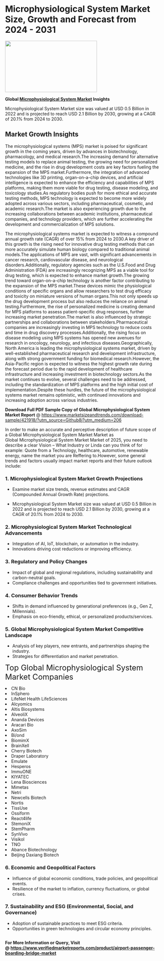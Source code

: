 <H1>Microphysiological System Market Size, Growth and Forecast from 2024 - 2031</H1><img class="aligncenter size-medium wp-image-584254" src="https://thirdeyenews.in/wp-content/uploads/2024/09/Global-Market-Research-300x168.jpeg" alt="" width="300" height="168" /><p><strong>Global&nbsp;<a href="https://www.marketsizeandtrends.com/download-sample/421918/?utm_source=Github8j?utm_medium=206">Microphysiological System Market</a> Insights</strong></p><p>Microphysiological System Market size was valued at USD 0.5 Billion in 2022 and is projected to reach USD 2.1 Billion by 2030, growing at a CAGR of 20.1% from 2024 to 2030.</p><p><h2>Market Growth Insights</h2> <p>The microphysiological systems (MPS) market is poised for significant growth in the coming years, driven by advances in biotechnology, pharmacology, and medical research.The increasing demand for alternative testing models to replace animal testing, the growing need for personalized medicine, and the rise in drug development costs are key factors fueling the expansion of the MPS market.Furthermore, the integration of advanced technologies like 3D printing, organ-on-a-chip devices, and artificial intelligence is expected to enhance the efficiency and capabilities of MPS platforms, making them more viable for drug testing, disease modeling, and toxicology studies.As regulatory bodies push for more ethical and accurate testing methods, MPS technology is expected to become more widely adopted across various sectors, including pharmaceutical, cosmetic, and academic research.The market is also experiencing growth due to the increasing collaborations between academic institutions, pharmaceutical companies, and technology providers, which are further accelerating the development and commercialization of MPS solutions.</p> <p>The microphysiological systems market is expected to witness a compound annual growth rate (CAGR) of over 15% from 2024 to 2030.A key driver of this growth is the rising need for innovative drug testing methods that can more accurately simulate human biology compared to traditional animal models.The applications of MPS are vast, with significant advancements in cancer research, cardiovascular disease, and neurological disorders.Additionally, regulatory agencies such as the U.S.Food and Drug Administration (FDA) are increasingly recognizing MPS as a viable tool for drug testing, which is expected to enhance market growth.The growing trend toward organ-on-a-chip technology is another factor contributing to the expansion of the MPS market.These devices mimic the physiological conditions of specific organs and allow researchers to test drug efficacy and toxicity on miniature versions of human organs.This not only speeds up the drug development process but also reduces the reliance on animal testing.Furthermore, the rise of personalized medicine is creating demand for MPS platforms to assess patient-specific drug responses, further increasing market penetration.The market is also influenced by strategic partnerships and collaborations between stakeholders.Pharmaceutical companies are increasingly investing in MPS technology to reduce costs and time in drug discovery processes.Additionally, the rising focus on disease modeling using MPS systems has opened new avenues for research in oncology, neurology, and infectious diseases.Geographically, North America is leading the microphysiological systems market, driven by well-established pharmaceutical research and development infrastructure, along with strong government funding for biomedical research.However, the Asia-Pacific region is expected to witness the highest growth rate during the forecast period due to the rapid development of healthcare infrastructure and increasing investment in biotechnology sectors.As the market continues to evolve, several challenges need to be addressed, including the standardization of MPS platforms and the high initial cost of implementation.Despite these hurdles, the future of the microphysiological systems market remains optimistic, with continued innovations and increasing adoption across various industries.</p> <p><span class=""><strong>Download Full PDF Sample Copy of Global Microphysiological System Market Report</strong> @ <a href="https://www.marketsizeandtrends.com/download-sample/421918/?utm_source=Github8j?utm_medium=206" target="_blank">https://www.marketsizeandtrends.com/download-sample/421918/?utm_source=Github8j?utm_medium=206</a></span></p><p>In order to make an accurate and perceptive description of future scope of a Global&nbsp;Microphysiological System Market Market as Global&nbsp;Microphysiological System Market Market of 2025, you need to describe a clear Vision &ndash; What Industry or Linda can you think of for example: Quote from a Technology, healthcare, automotive, renewable energy, name the market you are Reffering to.However, some general trends and factors usually impact market reports and their future outlook include:</p><h3>1.&nbsp;<strong>Microphysiological System Market Growth Projections</strong></h3><ul><li>Examine market size trends, revenue estimates and CAGR (Compounded Annual Growth Rate) projections.</li><li><p>Microphysiological System Market size was valued at USD 0.5 Billion in 2022 and is projected to reach USD 2.1 Billion by 2030, growing at a CAGR of 20.1% from 2024 to 2030.</p></li></ul><h3>2.&nbsp;<strong>Microphysiological System Market Technological Advancements</strong></h3><ul><li>Integration of AI, IoT, blockchain, or automation in the industry.</li><li>Innovations driving cost reductions or improving efficiency.</li></ul><h3>3.&nbsp;<strong>Regulatory and Policy Changes</strong></h3><ul><li>Impact of global and regional regulations, including sustainability and carbon-neutral goals.</li><li>Compliance challenges and opportunities tied to government initiatives.</li></ul><h3>4.&nbsp;<strong>Consumer Behavior Trends</strong></h3><ul><li>Shifts in demand influenced by generational preferences (e.g., Gen Z, Millennials).</li><li>Emphasis on eco-friendly, ethical, or personalized products/services.</li></ul><h3>5.&nbsp;<strong>Global Microphysiological System Market Competitive Landscape</strong></h3><ul><li>Analysis of key players, new entrants, and partnerships shaping the industry.</li><li>Strategies for differentiation and market penetration.</li></ul><p data-pm-slice="1 1 []"><span style="color: inherit; font-family: inherit; font-size: 25px;">Top Global Microphysiological System Market Companies</span></p><div class="" data-test-id=""><p><li>CN Bio</li><li> InSphero</li><li> LifeNet Health LifeSciences</li><li> Alcyomics</li><li> Altis Biosystems</li><li> AlveoliX</li><li> Ananda Devices</li><li> Aracari Bio</li><li> AxoSim</li><li> Bi/ond</li><li> BiomimX</li><li> BrainXell</li><li> Cherry Biotech</li><li> Draper Laboratory</li><li> Emulate</li><li> Hesperos</li><li> ImmuONE</li><li> KIYATEC</li><li> Lena Biosciences</li><li> Mimetas</li><li> Netri</li><li> Newcells Biotech</li><li> Nortis</li><li> TissUse</li><li> Ossiform</li><li> React4life</li><li> StemoniX</li><li> StemPharm</li><li> SynVivo</li><li> Visikol</li><li> TNO</li><li> Abance Biotechnology</li><li> Beijing Daxiang Biotech</li></p></div><h3>6.&nbsp;<strong>Economic and Geopolitical Factors</strong></h3><ul><li>Influence of global economic conditions, trade policies, and geopolitical events.</li><li>Resilience of the market to inflation, currency fluctuations, or global crises.</li></ul><h3>7.&nbsp;<strong>Sustainability and ESG (Environmental, Social, and Governance)</strong></h3><ul><li>Adoption of sustainable practices to meet ESG criteria.</li><li>Opportunities in green technologies and circular economy principles.</li></ul><h2><strong style="font-size: 14px;">For More Information or Query, Visit @&nbsp;</strong><a style="background-color: #ffffff; font-size: 14px;" href="https://www.marketsizeandtrends.com/report/microphysiological-system-market/" target="_blank">https://www.verifiedmarketreports.com/product/airport-passenger-boarding-bridge-market</a></h2>